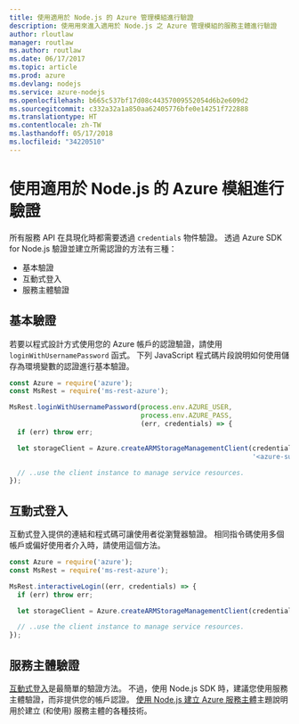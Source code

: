 ```yaml
---
title: 使用適用於 Node.js 的 Azure 管理模組進行驗證
description: 使用用來進入適用於 Node.js 之 Azure 管理模組的服務主體進行驗證
author: rloutlaw
manager: routlaw
ms.author: routlaw
ms.date: 06/17/2017
ms.topic: article
ms.prod: azure
ms.devlang: nodejs
ms.service: azure-nodejs
ms.openlocfilehash: b665c537bf17d08c44357009552054d6b2e609d2
ms.sourcegitcommit: c332a32a1a850aa62405776bfe0e14251f722888
ms.translationtype: HT
ms.contentlocale: zh-TW
ms.lasthandoff: 05/17/2018
ms.locfileid: "34220510"
---
```

# <a name="authenticate-with-the-azure-modules-for-nodejs"></a>使用適用於 Node.js 的 Azure 模組進行驗證 

所有服務 API 在具現化時都需要透過 `credentials` 物件驗證。 透過 Azure SDK for Node.js 驗證並建立所需認證的方法有三種： 

- 基本驗證
- 互動式登入
- 服務主體驗證

## <a name="basic-authentication"></a>基本驗證

若要以程式設計方式使用您的 Azure 帳戶的認證驗證，請使用 `loginWithUsernamePassword` 函式。 下列 JavaScript 程式碼片段說明如何使用儲存為環境變數的認證進行基本驗證。 

```javascript
const Azure = require('azure');
const MsRest = require('ms-rest-azure');

MsRest.loginWithUsernamePassword(process.env.AZURE_USER, 
                                 process.env.AZURE_PASS, 
                                 (err, credentials) => {
  if (err) throw err;

  let storageClient = Azure.createARMStorageManagementClient(credentials, 
                                                             '<azure-subscription-id>');

  // ..use the client instance to manage service resources.
});
```

## <a name="interactive-login"></a>互動式登入

互動式登入提供的連結和程式碼可讓使用者從瀏覽器驗證。 相同指令碼使用多個帳戶或偏好使用者介入時，請使用這個方法。

```javascript
const Azure = require('azure');
const MsRest = require('ms-rest-azure');

MsRest.interactiveLogin((err, credentials) => {
  if (err) throw err;

  let storageClient = Azure.createARMStorageManagementClient(credentials, '<azure-subscription-id>');

  // ..use the client instance to manage service resources.
});
```

## <a name="service-principal-authentication"></a>服務主體驗證

[互動式登入](#interactive-login)是最簡單的驗證方法。 不過，使用 Node.js SDK 時，建議您使用服務主體驗證，而非提供您的帳戶認證。 [使用 Node.js 建立 Azure 服務主體](./node-sdk-azure-authenticate-principal.md)主題說明用於建立 (和使用) 服務主體的各種技術。 